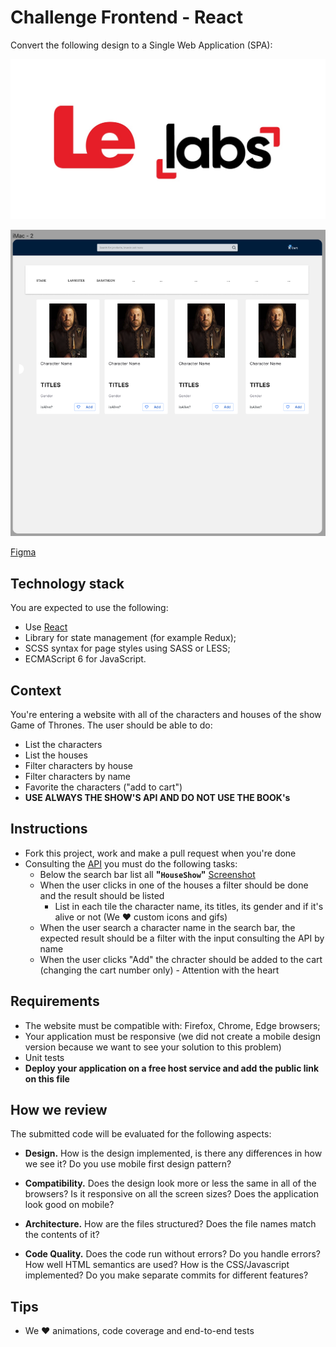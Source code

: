 # Challenge Frontend - React
Convert the following design to a Single Web Application (SPA):

![Logo](logo.jpeg)

![Screenshot 1](screenshots/screenshot1.png)

[Figma](https://www.figma.com/file/szAbOw9emV2pQE3WfWstcf/Shoppy-app-ui-(Community)?node-id=103%3A2)


## Technology stack
You are expected to use the following:
- Use [React](https://reactjs.org/)
- Library for state management (for example Redux);
- SCSS syntax for page styles using SASS or LESS;
- ECMAScript 6 for JavaScript.

## Context
You're entering a website with all of the characters and houses of the show Game of Thrones. The user should be able to do:
- List the characters
- List the houses
- Filter characters by house
- Filter characters by name
- Favorite the characters ("add to cart")
- **USE ALWAYS THE SHOW'S API AND DO NOT USE THE BOOK's**


## Instructions
- Fork this project, work and make a pull request when you're done
- Consulting the [API](https://api.got.show/doc/) you must do the following tasks:
    - Below the search bar list all **"`HouseShow`"** [Screenshot](screenshots/screenshot2.png)
    - When the user clicks in one of the houses a filter should be done and the result should be listed
        - List in each tile the character name, its titles, its gender and if it's alive or not (We ❤️ custom icons and gifs)
    - When the user search a character name in the search bar, the expected result should be a filter with the input consulting the API by name
    - When the user clicks "Add" the chracter should be added to the cart (changing the cart number only) - Attention with the heart 


## Requirements
- The website must be compatible with: Firefox, Chrome, Edge browsers;
- Your application must be responsive (we did not create a mobile design version because we want to see your solution to this problem)
- Unit tests
- **Deploy your application on a free host service and add the public link on this file**

## How we review
The submitted code will be evaluated for the following aspects:

- **Design.** How is the design implemented, is there any differences in how we see it? Do you use mobile first design pattern?

- **Compatibility.** Does the design look more or less the same in all of the browsers? Is it responsive on all the screen sizes? Does the application look good on mobile?

- **Architecture.** How are the files structured? Does the file names match the contents of it?

- **Code Quality.** Does the code run without errors? Do you handle errors? How well HTML semantics are used? How is the CSS/Javascript implemented? Do you make separate commits for different features?


## Tips
- We ❤️ animations, code coverage and end-to-end tests